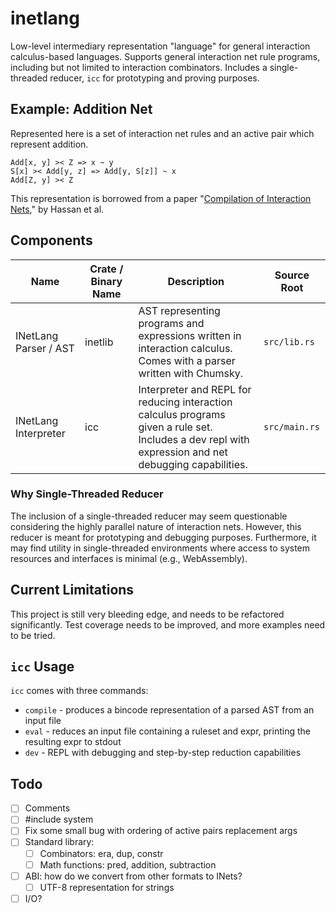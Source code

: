 # inetlang

Low-level intermediary representation "language" for general interaction calculus-based languages. Supports general interaction net rule programs, including but not limited to interaction combinators. Includes a single-threaded reducer, `icc` for prototyping and proving purposes.

## Example: Addition Net

Represented here is a set of interaction net rules and an active pair which represent addition.

```
Add[x, y] >< Z => x ~ y
S[x] >< Add[y, z] => Add[y, S[z]] ~ x
Add[Z, y] >< Z
```

This representation is borrowed from a paper "[Compilation of Interaction Nets](https://core.ac.uk/download/pdf/82756233.pdf)," by Hassan et al.

## Components

| Name | Crate / Binary Name | Description | Source Root |
|---|---|---|---|
| INetLang Parser / AST | inetlib | AST representing programs and expressions written in interaction calculus.<br>Comes with a parser written with Chumsky. | `src/lib.rs` |
| INetLang Interpreter | icc | Interpreter and REPL for reducing interaction calculus programs given a rule set.<br>Includes a dev repl with expression and net debugging capabilities. | `src/main.rs` |

### Why Single-Threaded Reducer

The inclusion of a single-threaded reducer may seem questionable considering the highly parallel nature of interaction nets. However, this reducer is meant for prototyping and debugging purposes. Furthermore, it may find utility in single-threaded environments where access to system resources and interfaces is minimal (e.g., WebAssembly).

## Current Limitations

This project is still very bleeding edge, and needs to be refactored significantly. Test coverage needs to be improved, and more examples need to be tried.

## `icc` Usage

`icc` comes with three commands:
- `compile` - produces a bincode representation of a parsed AST from an input file
- `eval` - reduces an input file containing a ruleset and expr, printing the resulting expr to stdout
- `dev` - REPL with debugging and step-by-step reduction capabilities

## Todo

- [ ] Comments
- [ ] #include system
- [ ] Fix some small bug with ordering of active pairs replacement args
- [ ] Standard library:
  - [ ] Combinators: era, dup, constr
  - [ ] Math functions: pred, addition, subtraction
- [ ] ABI: how do we convert from other formats to INets?
  - [ ] UTF-8 representation for strings
- [ ] I/O?
